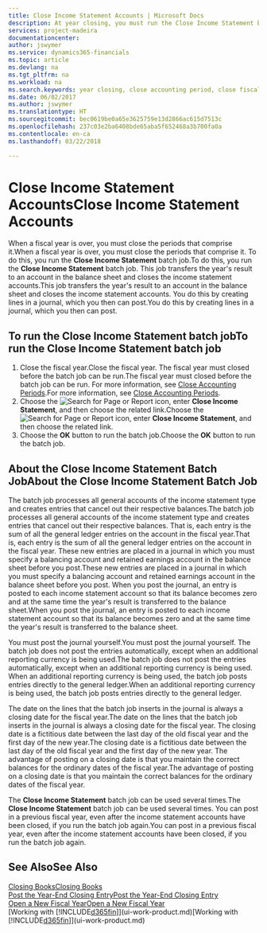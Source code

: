 ```yaml
---
title: Close Income Statement Accounts | Microsoft Docs
description: At year closing, you must run the Close Income Statement batch job to close the accounting periods that make up the fiscal year.
services: project-madeira
documentationcenter: 
author: jswymer
ms.service: dynamics365-financials
ms.topic: article
ms.devlang: na
ms.tgt_pltfrm: na
ms.workload: na
ms.search.keywords: year closing, close accounting period, close fiscal year, bank account detailed trial balance
ms.date: 06/02/2017
ms.author: jswymer
ms.translationtype: HT
ms.sourcegitcommit: bec0619be0a65e3625759e13d2866ac615d7513c
ms.openlocfilehash: 237c03e2ba6408bde65aba5f652468a3b700fa0a
ms.contentlocale: en-ca
ms.lasthandoff: 03/22/2018

---
```

# <a name="close-income-statement-accounts"></a><span data-ttu-id="32d58-103">Close Income Statement Accounts</span><span class="sxs-lookup"><span data-stu-id="32d58-103">Close Income Statement Accounts</span></span>
<span data-ttu-id="32d58-104">When a fiscal year is over, you must close the periods that comprise it.</span><span class="sxs-lookup"><span data-stu-id="32d58-104">When a fiscal year is over, you must close the periods that comprise it.</span></span> <span data-ttu-id="32d58-105">To do this, you run the **Close Income Statement** batch job.</span><span class="sxs-lookup"><span data-stu-id="32d58-105">To do this, you run the **Close Income Statement** batch job.</span></span> <span data-ttu-id="32d58-106">This job transfers the year's result to an account in the balance sheet and closes the income statement accounts.</span><span class="sxs-lookup"><span data-stu-id="32d58-106">This job transfers the year's result to an account in the balance sheet and closes the income statement accounts.</span></span> <span data-ttu-id="32d58-107">You do this by creating lines in a journal, which you then can post.</span><span class="sxs-lookup"><span data-stu-id="32d58-107">You do this by creating lines in a journal, which you then can post.</span></span>

## <a name="to-run-the-close-income-statement-batch-job"></a><span data-ttu-id="32d58-108">To run the Close Income Statement batch job</span><span class="sxs-lookup"><span data-stu-id="32d58-108">To run the Close Income Statement batch job</span></span>
1. <span data-ttu-id="32d58-109">Close the fiscal year.</span><span class="sxs-lookup"><span data-stu-id="32d58-109">Close the fiscal year.</span></span> <span data-ttu-id="32d58-110">The fiscal year must closed before the batch job can be run.</span><span class="sxs-lookup"><span data-stu-id="32d58-110">The fiscal year must closed before the batch job can be run.</span></span> <span data-ttu-id="32d58-111">For more information, see [Close Accounting Periods](year-close-account-periods.md).</span><span class="sxs-lookup"><span data-stu-id="32d58-111">For more information, see [Close Accounting Periods](year-close-account-periods.md).</span></span>
2. <span data-ttu-id="32d58-112">Choose the ![Search for Page or Report](media/ui-search/search_small.png "Search for Page or Report icon") icon, enter **Close Income Statement**, and then choose the related link.</span><span class="sxs-lookup"><span data-stu-id="32d58-112">Choose the ![Search for Page or Report](media/ui-search/search_small.png "Search for Page or Report icon") icon, enter **Close Income Statement**, and then choose the related link.</span></span>
3. <span data-ttu-id="32d58-113">Choose the **OK** button to run the batch job.</span><span class="sxs-lookup"><span data-stu-id="32d58-113">Choose the **OK** button to run the batch job.</span></span>

## <a name="about-the-close-income-statement-batch-job"></a><span data-ttu-id="32d58-114">About the Close Income Statement Batch Job</span><span class="sxs-lookup"><span data-stu-id="32d58-114">About the Close Income Statement Batch Job</span></span>
<span data-ttu-id="32d58-115">The batch job processes all general accounts of the income statement type and creates entries that cancel out their respective balances.</span><span class="sxs-lookup"><span data-stu-id="32d58-115">The batch job processes all general accounts of the income statement type and creates entries that cancel out their respective balances.</span></span> <span data-ttu-id="32d58-116">That is, each entry is the sum of all the general ledger entries on the account in the fiscal year.</span><span class="sxs-lookup"><span data-stu-id="32d58-116">That is, each entry is the sum of all the general ledger entries on the account in the fiscal year.</span></span> <span data-ttu-id="32d58-117">These new entries are placed in a journal in which you must specify a balancing account and retained earnings account in the balance sheet before you post.</span><span class="sxs-lookup"><span data-stu-id="32d58-117">These new entries are placed in a journal in which you must specify a balancing account and retained earnings account in the balance sheet before you post.</span></span> <span data-ttu-id="32d58-118">When you post the journal, an entry is posted to each income statement account so that its balance becomes zero and at the same time the year's result is transferred to the balance sheet.</span><span class="sxs-lookup"><span data-stu-id="32d58-118">When you post the journal, an entry is posted to each income statement account so that its balance becomes zero and at the same time the year's result is transferred to the balance sheet.</span></span>

<span data-ttu-id="32d58-119">You must post the journal yourself.</span><span class="sxs-lookup"><span data-stu-id="32d58-119">You must post the journal yourself.</span></span> <span data-ttu-id="32d58-120">The batch job does not post the entries automatically, except when an additional reporting currency is being used.</span><span class="sxs-lookup"><span data-stu-id="32d58-120">The batch job does not post the entries automatically, except when an additional reporting currency is being used.</span></span> <span data-ttu-id="32d58-121">When an additional reporting currency is being used, the batch job posts entries directly to the general ledger.</span><span class="sxs-lookup"><span data-stu-id="32d58-121">When an additional reporting currency is being used, the batch job posts entries directly to the general ledger.</span></span>

<span data-ttu-id="32d58-122">The date on the lines that the batch job inserts in the journal is always a closing date for the fiscal year.</span><span class="sxs-lookup"><span data-stu-id="32d58-122">The date on the lines that the batch job inserts in the journal is always a closing date for the fiscal year.</span></span> <span data-ttu-id="32d58-123">The closing date is a fictitious date between the last day of the old fiscal year and the first day of the new year.</span><span class="sxs-lookup"><span data-stu-id="32d58-123">The closing date is a fictitious date between the last day of the old fiscal year and the first day of the new year.</span></span> <span data-ttu-id="32d58-124">The advantage of posting on a closing date is that you maintain the correct balances for the ordinary dates of the fiscal year.</span><span class="sxs-lookup"><span data-stu-id="32d58-124">The advantage of posting on a closing date is that you maintain the correct balances for the ordinary dates of the fiscal year.</span></span>

<span data-ttu-id="32d58-125">The **Close Income Statement** batch job can be used several times.</span><span class="sxs-lookup"><span data-stu-id="32d58-125">The **Close Income Statement** batch job can be used several times.</span></span> <span data-ttu-id="32d58-126">You can post in a previous fiscal year, even after the income statement accounts have been closed, if you run the batch job again.</span><span class="sxs-lookup"><span data-stu-id="32d58-126">You can post in a previous fiscal year, even after the income statement accounts have been closed, if you run the batch job again.</span></span>

## <a name="see-also"></a><span data-ttu-id="32d58-127">See Also</span><span class="sxs-lookup"><span data-stu-id="32d58-127">See Also</span></span>
[<span data-ttu-id="32d58-128">Closing Books</span><span class="sxs-lookup"><span data-stu-id="32d58-128">Closing Books</span></span>](year-close-books.md)  
[<span data-ttu-id="32d58-129">Post the Year-End Closing Entry</span><span class="sxs-lookup"><span data-stu-id="32d58-129">Post the Year-End Closing Entry</span></span>](year-how-post-year-end-close-entry.md)  
[<span data-ttu-id="32d58-130">Open a New Fiscal Year</span><span class="sxs-lookup"><span data-stu-id="32d58-130">Open a New Fiscal Year</span></span>](finance-how-open-new-fiscal-year.md)  
<span data-ttu-id="32d58-131">[Working with [!INCLUDE[d365fin](includes/d365fin_md.md)]](ui-work-product.md)</span><span class="sxs-lookup"><span data-stu-id="32d58-131">[Working with [!INCLUDE[d365fin](includes/d365fin_md.md)]](ui-work-product.md)</span></span>

